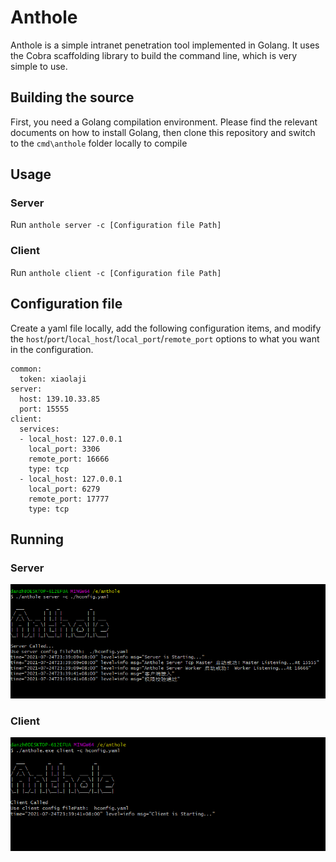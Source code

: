 # Anthole
Anthole is a simple intranet penetration tool implemented in Golang. It uses the Cobra scaffolding library to build the command line, which is very simple to use.

## Building the source
First, you need a Golang compilation environment. Please find the relevant documents on how to install Golang, then clone this repository and switch to the `cmd\anthole` folder locally to compile

## Usage

### Server
Run `anthole server -c [Configuration file Path]`

### Client
Run `anthole client -c [Configuration file Path]`

## Configuration file

Create a yaml file locally, add the following configuration items, and modify the `host`/`port`/`local_host`/`local_port`/`remote_port` options to what you want in the configuration. 

```
common:
  token: xiaolaji
server:
  host: 139.10.33.85
  port: 15555
client:
  services:
  - local_host: 127.0.0.1
    local_port: 3306
    remote_port: 16666
    type: tcp
  - local_host: 127.0.0.1
    local_port: 6279
    remote_port: 17777
    type: tcp
```

## Running

### Server
<p><img src="https://github.com/danzhuxia/Anthole/blob/main/images/server.png" alt="server" title="Server Running" /></p>

### Client
<p><img src="https://github.com/danzhuxia/Anthole/blob/main/images/client.png" alt="client" title="Client Running" /></p>